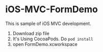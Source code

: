iOS-MVC-FormDemo
================

This is sample of iOS MVC development.

1. Download zip file
2. It's Using CocoaPods. Do `pod install`
3. open FormDemo.xcworkspace
